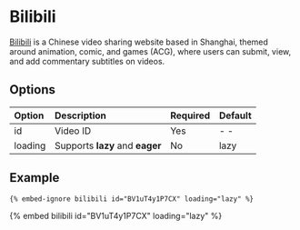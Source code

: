 # Bilibili

[Bilibili](https://www.bilibili.com) is a Chinese video sharing website based in Shanghai, themed around animation, comic, and games (ACG), where users can submit, view, and add commentary subtitles on videos.

## Options

| Option  | Description                     | Required | Default |
| :------ | :------------------------------ | :------- | :------ |
| id      | Video ID                        | Yes      | - -     |
| loading | Supports **lazy** and **eager** | No       | lazy    |

## Example

```text
{% embed-ignore bilibili id="BV1uT4y1P7CX" loading="lazy" %}
```

{% embed bilibili id="BV1uT4y1P7CX" loading="lazy" %}
